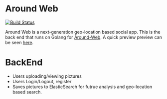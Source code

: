 # Around Web

[![Build Status](https://travis-ci.org/joemccann/dillinger.svg?branch=master)](#)

Around Web is a next-generation geo-location based social app.
This is the back end that runs on Golang for [Around-Web](https://github.com/hanhanAnderson/around-web).
A quick preview preview can be seen [here](https://hanhananderson.github.io/around-web).
# BackEnd
  - Users uploading/viewing pictures
  - Users Login/Logout, register
  - Saves pictures to ElasticSearch for futrue analysis and geo-location based search.
